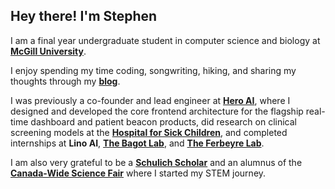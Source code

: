 ## Hey there! I'm Stephen

I am a final year undergraduate student in computer science and biology at **[McGill University](https://www.mcgill.ca/)**.

I enjoy spending my time coding, songwriting, hiking, and sharing my thoughts through my **[blog](https://matrixmaster.me/blog)**.

I was previously a co-founder and lead engineer at **[Hero AI](https://www.heroai.ca/)**, where I designed and developed the core frontend architecture for the flagship real-time dashboard and patient beacon products, did research on clinical screening models at the **[Hospital for Sick Children](https://www.sickkids.ca/)**, and completed internships at **Lino AI**, **[The Bagot Lab](https://www.bagotlab.org/)**, and **[The Ferbeyre Lab](http://www.mapageweb.umontreal.ca/ferbeyre/index-en.htm)**.

I am also very grateful to be a **[Schulich Scholar](https://schulichleaders.com/)** and an alumnus of the **[Canada-Wide Science Fair](https://youthscience.ca/science-fairs/)** where I started my STEM journey.
